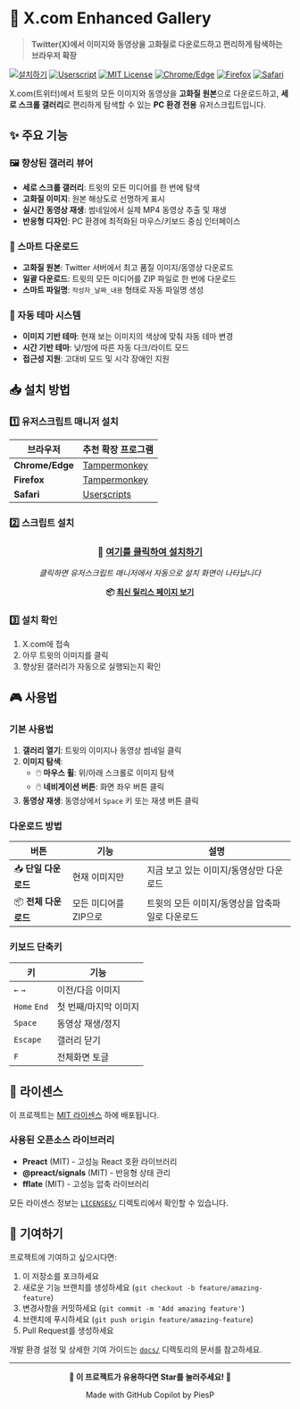 # 🚀 X.com Enhanced Gallery

> **Twitter(X)에서 이미지와 동영상을 고화질로 다운로드하고 편리하게 탐색하는
> 브라우저 확장**

[![설치하기](https://img.shields.io/badge/설치하기-클릭-brightgreen?style=for-the-badge)](https://github.com/PiesP/xcom-enhanced-gallery/releases/latest/download/xcom-enhanced-gallery.user.js)
[![Userscript](https://img.shields.io/badge/Userscript-Ready-orange)](https://github.com/OpenUserJS/OpenUserJS.org/wiki/Userscript-Beginners-HOWTO)
[![MIT License](https://img.shields.io/badge/License-MIT-green.svg)](LICENSE)
[![Chrome/Edge](https://img.shields.io/badge/Chrome%2FEdge-지원-4285F4)](https://www.google.com/chrome/)
[![Firefox](https://img.shields.io/badge/Firefox-지원-FF7139)](https://www.mozilla.org/firefox/)
[![Safari](https://img.shields.io/badge/Safari-지원-00D4FF)](https://www.apple.com/safari/)

X.com(트위터)에서 트윗의 모든 이미지와 동영상을 **고화질 원본**으로
다운로드하고, **세로 스크롤 갤러리**로 편리하게 탐색할 수 있는 **PC 환경 전용**
유저스크립트입니다.

## ✨ 주요 기능

### 🖼️ 향상된 갤러리 뷰어

- **세로 스크롤 갤러리**: 트윗의 모든 미디어를 한 번에 탐색
- **고화질 이미지**: 원본 해상도로 선명하게 표시
- **실시간 동영상 재생**: 썸네일에서 실제 MP4 동영상 추출 및 재생
- **반응형 디자인**: PC 환경에 최적화된 마우스/키보드 중심 인터페이스

### 💾 스마트 다운로드

- **고화질 원본**: Twitter 서버에서 최고 품질 이미지/동영상 다운로드
- **일괄 다운로드**: 트윗의 모든 미디어를 ZIP 파일로 한 번에 다운로드
- **스마트 파일명**: `작성자_날짜_내용` 형태로 자동 파일명 생성

### 🎨 자동 테마 시스템

- **이미지 기반 테마**: 현재 보는 이미지의 색상에 맞춰 자동 테마 변경
- **시간 기반 테마**: 낮/밤에 따른 자동 다크/라이트 모드
- **접근성 지원**: 고대비 모드 및 시각 장애인 지원

## 📥 설치 방법

### 1️⃣ 유저스크립트 매니저 설치

| 브라우저        | 추천 확장 프로그램                                                                                      |
| --------------- | ------------------------------------------------------------------------------------------------------- |
| **Chrome/Edge** | [Tampermonkey](https://chrome.google.com/webstore/detail/tampermonkey/dhdgffkkebhmkfjojejmpbldmpobfkfo) |
| **Firefox**     | [Tampermonkey](https://addons.mozilla.org/firefox/addon/tampermonkey/)                                  |
| **Safari**      | [Userscripts](https://apps.apple.com/app/userscripts/id1463298887)                                      |

### 2️⃣ 스크립트 설치

<div align="center">

### 🔗 **[여기를 클릭하여 설치하기](https://github.com/PiesP/xcom-enhanced-gallery/releases/latest/download/xcom-enhanced-gallery.user.js)**

_클릭하면 유저스크립트 매니저에서 자동으로 설치 화면이 나타납니다_

**📦
[최신 릴리스 페이지 보기](https://github.com/PiesP/xcom-enhanced-gallery/releases)**

</div>

### 3️⃣ 설치 확인

1. X.com에 접속
2. 아무 트윗의 이미지를 클릭
3. 향상된 갤러리가 자동으로 실행되는지 확인

## 🎮 사용법

### 기본 사용법

1. **갤러리 열기**: 트윗의 이미지나 동영상 썸네일 클릭
2. **이미지 탐색**:
   - 🖱️ **마우스 휠**: 위/아래 스크롤로 이미지 탐색
   - 🖱️ **네비게이션 버튼**: 화면 좌우 버튼 클릭
3. **동영상 재생**: 동영상에서 `Space` 키 또는 재생 버튼 클릭

### 다운로드 방법

| 버튼                 | 기능                  | 설명                                            |
| -------------------- | --------------------- | ----------------------------------------------- |
| 📥 **단일 다운로드** | 현재 이미지만         | 지금 보고 있는 이미지/동영상만 다운로드         |
| 📦 **전체 다운로드** | 모든 미디어를 ZIP으로 | 트윗의 모든 이미지/동영상을 압축파일로 다운로드 |

### 키보드 단축키

| 키           | 기능                  |
| ------------ | --------------------- |
| `←` `→`      | 이전/다음 이미지      |
| `Home` `End` | 첫 번째/마지막 이미지 |
| `Space`      | 동영상 재생/정지      |
| `Escape`     | 갤러리 닫기           |
| `F`          | 전체화면 토글         |

## 📄 라이센스

이 프로젝트는 [MIT 라이센스](LICENSE) 하에 배포됩니다.

### 사용된 오픈소스 라이브러리

- **Preact** (MIT) - 고성능 React 호환 라이브러리
- **@preact/signals** (MIT) - 반응형 상태 관리
- **fflate** (MIT) - 고성능 압축 라이브러리

모든 라이센스 정보는 [`LICENSES/`](LICENSES/) 디렉토리에서 확인할 수 있습니다.

## 🤝 기여하기

프로젝트에 기여하고 싶으시다면:

1. 이 저장소를 포크하세요
2. 새로운 기능 브랜치를 생성하세요 (`git checkout -b feature/amazing-feature`)
3. 변경사항을 커밋하세요 (`git commit -m 'Add amazing feature'`)
4. 브랜치에 푸시하세요 (`git push origin feature/amazing-feature`)
5. Pull Request를 생성하세요

개발 환경 설정 및 상세한 기여 가이드는 [`docs/`](docs/) 디렉토리의 문서를
참고하세요.

---

<div align="center">

**🌟 이 프로젝트가 유용하다면 Star를 눌러주세요! 🌟**

Made with GitHub Copilot by PiesP

</div>
